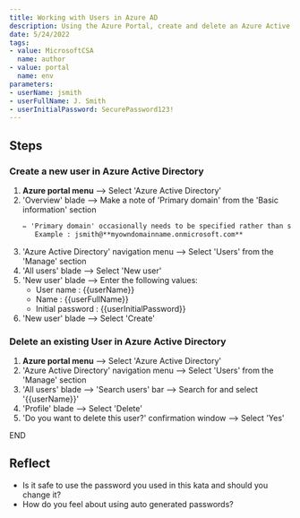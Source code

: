 ```yaml
---
title: Working with Users in Azure AD
description: Using the Azure Portal, create and delete an Azure Active Directory User
date: 5/24/2022
tags:
- value: MicrosoftCSA
  name: author
- value: portal
  name: env
parameters:
- userName: jsmith
- userFullName: J. Smith
- userInitialPassword: SecurePassword123!
---
```


## Steps

### Create a new user in Azure Active Directory

1. **Azure portal menu** --> Select 'Azure Active Directory'
2. 'Overview' blade --> Make a note of 'Primary domain' from the 'Basic information' section
   ```markdown
   ✏️ 'Primary domain' occasionally needs to be specified rather than selected
      Example : jsmith@**myowndomainname.onmicrosoft.com**
   ```
3. 'Azure Active Directory' navigation menu --> Select 'Users' from the 'Manage' section
4. 'All users' blade --> Select 'New user'
5. 'New user' blade --> Enter the following values:
   - User name : {{userName}}
   - Name : {{userFullName}}
   - Initial password : {{userInitialPassword}}
6. 'New user' blade --> Select 'Create'

### Delete an existing User in Azure Active Directory

1. **Azure portal menu** --> Select 'Azure Active Directory'
2. 'Azure Active Directory' navigation menu --> Select 'Users' from the 'Manage' section
3. 'All users' blade --> 'Search users' bar --> Search for and select '{{userName}}'
4. 'Profile' blade --> Select 'Delete'
5. 'Do you want to delete this user?' confirmation window --> Select 'Yes'

END

## Reflect

- Is it safe to use the password you used in this kata and should you change it?
- How do you feel about using auto generated passwords?
